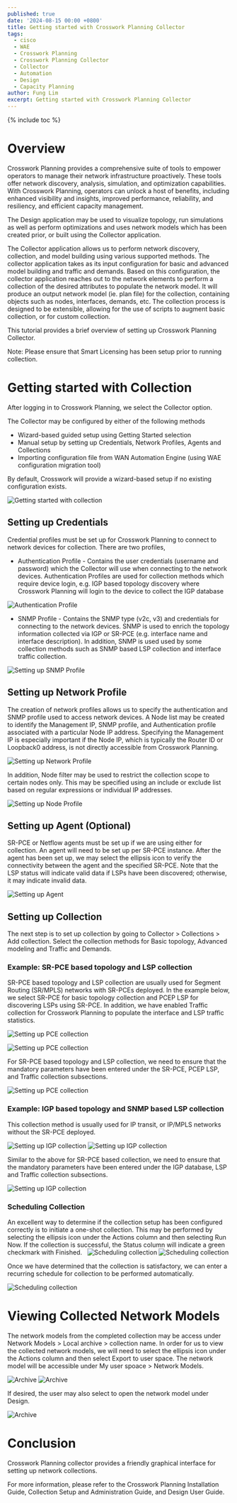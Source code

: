 ```yaml
---
published: true
date: '2024-08-15 00:00 +0800'
title: Getting started with Crosswork Planning Collector
tags:
  - cisco
  - WAE
  - Crosswork Planning
  - Crosswork Planning Collector
  - Collector
  - Automation
  - Design
  - Capacity Planning
author: Fung Lim
excerpt: Getting started with Crosswork Planning Collector
---
```

{% include toc %}

# Overview

Crosswork Planning provides a comprehensive suite of tools to empower operators to manage their network infrastructure proactively. These tools offer network discovery, analysis, simulation, and optimization capabilities. With Crosswork Planning, operators can unlock a host of benefits, including enhanced visibility and insights, improved performance, reliability, and resiliency, and efficient capacity management.

The Design application may be used to visualize topology, run simulations as well as perform optimizations and uses network models which has been created prior, or built using the Collector application.

The Collector application allows us to perform network discovery, collection, and model building using various supported methods. The collector application takes as its input configuration for basic and advanced model building and traffic and demands. Based on this configuration, the collector application reaches out to the network elements to perform a collection of the desired attributes to populate the network model. It will produce an output network model (ie. plan file) for the collection, containing objects such as nodes, interfaces, demands, etc. The collection process is designed to be extensible, allowing for the use of scripts to augment basic collection, or for custom collection.

This tutorial provides a brief overview of setting up Crosswork Planning Collector.

Note: Please ensure that Smart Licensing has been setup prior to running collection.

# Getting started with Collection

After logging in to Crosswork Planning, we select the Collector option.

The Collector may be configured by either of the following methods
* Wizard-based guided setup using Getting Started selection
* Manual setup by setting up Credentials, Network Profiles, Agents and Collections
* Importing configuration file from WAN Automation Engine (using WAE configuration migration tool)

By default, Crosswork will provide a wizard-based setup if no existing configuration exists.

![Getting started with collection]({{site.baseurl}}/images/cp-getting-started-collection-wizard.png) 


## Setting up Credentials

Credential profiles must be set up for Crosswork Planning to connect to network devices for collection. There are two profiles,

* Authentication Profile - Contains the user credentials (username and password) which the Collector will use when connecting to the network devices. Authentication Profiles are used for collection methods which require device login, e.g. IGP based topology discovery where Crosswork Planning will login to the device to collect the IGP database

![Authentication Profile]({{site.baseurl}}/images/cp-getting-started-collection-auth.png) 

* SNMP Profile - Contains the SNMP type (v2c, v3) and credentials for connecting to the network devices. SNMP is used to enrich the topology information collected via IGP or SR-PCE (e.g. interface name and interface description). In addition, SNMP is used used by some collection methods such as SNMP based LSP collection and interface traffic collection.

![Setting up SNMP Profile]({{site.baseurl}}/images/cp-getting-started-collection-snmp.png) 

## Setting up Network Profile

The creation of network profiles allows us to specify the authentication and SNMP profile used to access network devices. A Node list may be created to identify the Management IP, SNMP profile, and Authentication profile associated with a particular Node IP address. Specifying the Management IP is especially important if the Node IP, which is typically the Router ID or Loopback0 address, is not directly accessible from Crosswork Planning.


![Setting up Network Profile]({{site.baseurl}}/images/cp-getting-started-collection-nwprofile.png) 

In addition, Node filter may be used to restrict the collection scope to certain nodes only. This may be specified using an include or exclude list based on regular expressions or individual IP addresses.

![Setting up Node Profile]({{site.baseurl}}/images/cp-getting-started-collection-nwprofile-nodefilter.png) 

## Setting up Agent (Optional)

SR-PCE or Netflow agents must be set up if we are using either for collection. An agent will need to be set up per SR-PCE instance. After the agent has been set up, we may select the ellipsis icon to verify the connectivity between the agent and the specified SR-PCE. Note that the LSP status will indicate valid data if LSPs have been discovered; otherwise, it may indicate invalid data.

![Setting up Agent]({{site.baseurl}}/images/cp-getting-started-collection-agent.png) 

## Setting up Collection

The next step is to set up collection by going to Collector > Collections > Add collection. Select the collection methods for Basic topology, Advanced modeling and Traffic and Demands. 

### Example: SR-PCE based topology and LSP collection ###

SR-PCE based topology and LSP collection are usually used for Segment Routing (SR/MPLS) networks with SR-PCEs deployed. In the example below, we select SR-PCE for basic topology collection and PCEP LSP for discovering LSPs using SR-PCE. In addition, we have enabled Traffic collection for Crosswork Planning to populate the interface and LSP traffic statistics.

![Setting up PCE collection]({{site.baseurl}}/images/cp-getting-started-collection-xtc1.png) 

![Setting up PCE collection]({{site.baseurl}}/images/cp-getting-started-collection-xtc2.png) 

For SR-PCE based topology and LSP collection, we need to ensure that the mandatory parameters have been entered under the SR-PCE, PCEP LSP, and Traffic collection subsections.

![Setting up PCE collection]({{site.baseurl}}/images/cp-getting-started-collection-xtc3.png) 

### Example: IGP based topology and SNMP based LSP collection ###

This collection method is usually used for IP transit, or IP/MPLS networks without the SR-PCE deployed.

![Setting up IGP collection]({{site.baseurl}}/images/cp-getting-started-collection-igp1.png) 
![Setting up IGP collection]({{site.baseurl}}/images/cp-getting-started-collection-igp2.png) 


Similar to the above for SR-PCE based collection, we need to ensure that the mandatory parameters have been entered under the IGP database, LSP and Traffic collection subsections.

![Setting up IGP collection]({{site.baseurl}}/images/cp-getting-started-collection-igp3.png) 

### Scheduling Collection

An excellent way to determine if the collection setup has been configured correctly is to initiate a one-shot collection. This may be performed by selecting the ellipsis icon under the Actions column and then selecting Run Now. If the collection is successful, the Status column will indicate a green checkmark with Finished.
 
![Scheduling collection]({{site.baseurl}}/images/cp-getting-started-collection-schedule1.png) 
![Scheduling collection]({{site.baseurl}}/images/cp-getting-started-collection-schedule2.png) 

Once we have determined that the collection is satisfactory, we can enter a recurring schedule for collection to be performed automatically.

![Scheduling collection]({{site.baseurl}}/images/cp-getting-started-collection-schedule3.png) 


# Viewing Collected Network Models

The network models from the completed collection may be access under Network Models > Local archive > collection name. In order for us to view the collected network models, we will need to select the ellipsis icon under the Actions column and then select Export to user space. The network model will be accessible under My user spoace > Network Models.

![Archive]({{site.baseurl}}/images/cp-getting-started-collection-archive1.png) 
![Archive]({{site.baseurl}}/images/cp-getting-started-collection-archive2.png) 

If desired, the user may also select to open the network model under Design.

![Archive]({{site.baseurl}}/images/cp-getting-started-collection-design.png) 

# Conclusion

Crosswork Planning collector provides a friendly graphical interface for setting up network collections. 

For more information, please refer to the Crosswork Planning Installation Guide, Collection Setup and Administration Guide, and Design User Guide.
